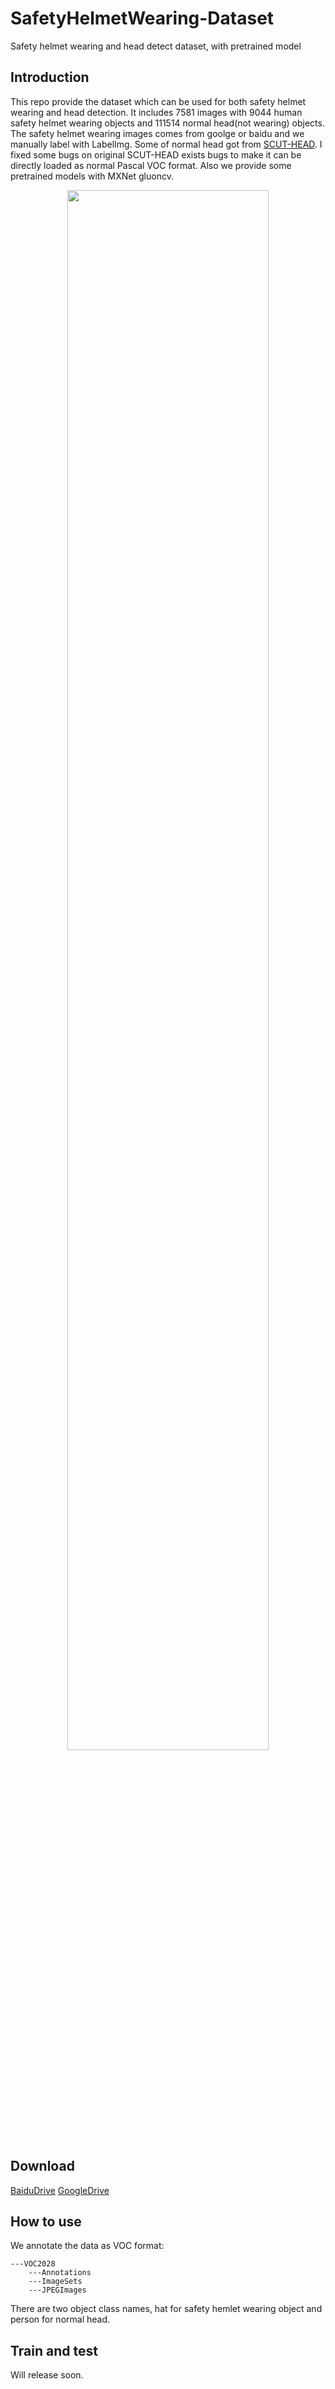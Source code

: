 # SafetyHelmetWearing-Dataset
Safety helmet wearing and head detect dataset, with pretrained model    

## Introduction
This repo provide the dataset which can be used for both safety helmet wearing and head detection. It includes 7581 images with 9044 human safety helmet wearing objects and 111514 normal head(not wearing) objects. The safety helmet wearing images comes from goolge or baidu and we manually label with LabelImg. Some of normal head got from [SCUT-HEAD](https://github.com/HCIILAB/SCUT-HEAD-Dataset-Release). I fixed some bugs on original SCUT-HEAD exists bugs to make it can be directly loaded as normal Pascal VOC format. Also we provide some pretrained models with MXNet gluoncv.    

<p align="center"> 
<img src="https://github.com/njvisionpower/SafetyHelmetWearing-Dataset/blob/master/demo1.jpg" width = 80% height = 80%>
</p>  

## Download
[BaiduDrive](https://pan.baidu.com/s/19GcMnmdmC1RpSpFJisRTFQ)
[GoogleDrive](https://pan.baidu.com/s/19GcMnmdmC1RpSpFJisRTFQ)
## How to use
We annotate the data as VOC format:  

```
---VOC2028    
    ---Annotations    
    ---ImageSets    
    ---JPEGImages   
```
There are two object class names, hat for safety hemlet wearing object and person for normal head.
## Train and test
Will release soon.
